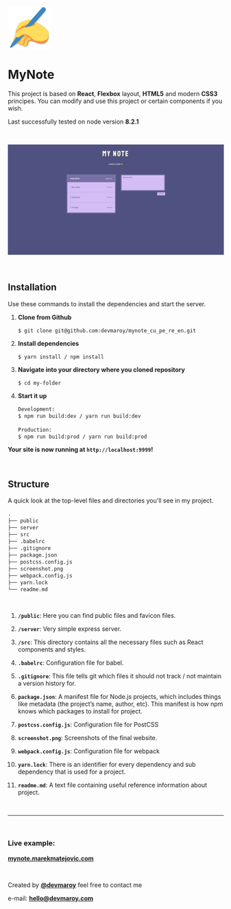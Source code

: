 <img src="public/images/logo/logo.png" width="100">

# **MyNote**

This project is based on **React**, **Flexbox** layout, **HTML5** and modern **CSS3** principes. You can modify and use this project or certain components if you wish.

Last successfully tested on node version **8.2.1**

<br>

![](screenshot.png)

<br>

## Installation

Use these commands to install the dependencies and start the server.

1. **Clone from Github**

   ```
   $ git clone git@github.com:devmaroy/mynote_cu_pe_re_en.git
   ```

2. **Install dependencies**
   ```
   $ yarn install / npm install
   ```
3. **Navigate into your directory where you cloned repository**

   ```
   $ cd my-folder
   ```

4. **Start it up**

   ```
   Development:
   $ npm run build:dev / yarn run build:dev

   Production:
   $ npm run build:prod / yarn run build:prod
   ```

**Your site is now running at `http://localhost:9999`!**

<br>

## Structure

A quick look at the top-level files and directories you'll see in my project.

    .
    ├── public
    ├── server
    ├── src
    ├── .babelrc
    ├── .gitignore
    ├── package.json
    ├── postcss.config.js
    ├── screenshot.png
    ├── webpack.config.js
    ├── yarn.lock
    └── readme.md

<br>

1.  **`/public`**: Here you can find public files and favicon files.

2.  **`/server`**: Very simple express server.

3.  **`/src`**: This directory contains all the necessary files such as React components and styles.

4.  **`.babelrc`**: Configuration file for babel.

5.  **`.gitignore`**: This file tells git which files it should not track / not maintain a version history for.

6.  **`package.json`**: A manifest file for Node.js projects, which includes things like metadata (the project’s name, author, etc). This manifest is how npm knows which packages to install for project.

7. **`postcss.config.js`**: Configuration file for PostCSS

8.  **`screenshot.png`**: Screenshots of the final website.

9.  **`webpack.config.js`**: Configuration file for webpack

10. **`yarn.lock`**: There is an identifier for every dependency and sub dependency that is used for a project.

11. **`readme.md`**: A text file containing useful reference information about project.

<br>

<hr>

<br>

### Live example:

**[mynote.marekmatejovic.com](https://mynote.marekmatejovic.com)**

<br>

Created by **[@devmaroy](https://twitter.com/devmaroy)** feel free to contact me

e-mail: **[hello@devmaroy.com](mailto:hello@devmaroy.com?subject=[GitHub]%20mynote_cu_pe_re_en)**
